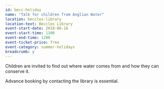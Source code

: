 ```yaml
---
id: becc-holiday
name: "Talk for children from Anglian Water"
location: beccles-library
location-text: Beccles Library
event-start-date: 2018-08-16
event-start-time: 1100
event-end-time: 1200
event-ticket-price: free
event-category: summer-holidays
breadcrumb: y
---
```


Children are invited to find out where water comes from and how they can conserve it.

Advance booking by contacting the library is essential.
